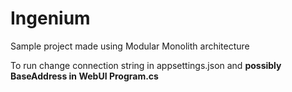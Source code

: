 # Ingenium

Sample project made using Modular Monolith architecture

To run change connection string in appsettings.json and **possibly BaseAddress in WebUI Program.cs**
